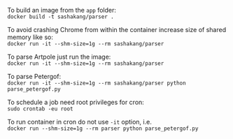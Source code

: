 To build an image from the `app` folder:  
`docker build -t sashakang/parser .`

To avoid crashing Chrome from within the container increase size of shared memory like so:  
`docker run -it --shm-size=1g --rm sashakang/parser`

To parse Artpole just run the image:  
`docker run -it --shm-size=1g --rm sashakang/parser`

To parse Petergof:  
`docker run -it --shm-size=1g --rm sashakang/parser python parse_petergof.py`

To schedule a job need root privileges for cron:  
`sudo crontab -eu root`

To run container in cron do not use `-it` option, i.e.  
`docker run --shm-size=1g --rm parser python parse_petergof.py`

